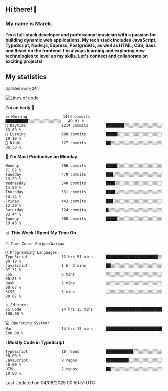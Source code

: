 ## Hi there!👋 ##
### My name is Marek. ###

**I'm a full-stack developer and professional musician with a passion for building dynamic web applications. My tech stack includes JavaScript, TypeScript, Node.js, Express, PostgreSQL, as well as HTML, CSS, Sass and React on the frontend. I'm always learning and exploring new technologies to level up my skills. Let's connect and collaborate on exciting projects!**

## My statistics ##
<sub>Updated every 24h</sub>
<!--START_SECTION:waka-->
![Lines of code](https://img.shields.io/badge/From%20Hello%20World%20I%27ve%20Written-336.1%20thousand%20lines%20of%20code-blue)

**I'm an Early 🐤** 

```text
🌞 Morning                1474 commits        ██████████░░░░░░░░░░░░░░░   40.91 % 
🌆 Daytime                1214 commits        ████████░░░░░░░░░░░░░░░░░   33.69 % 
🌃 Evening                688 commits         █████░░░░░░░░░░░░░░░░░░░░   19.10 % 
🌙 Night                  227 commits         ██░░░░░░░░░░░░░░░░░░░░░░░   06.30 % 
```
📅 **I'm Most Productive on Monday** 

```text
Monday                   786 commits         █████░░░░░░░░░░░░░░░░░░░░   21.82 % 
Tuesday                  479 commits         ███░░░░░░░░░░░░░░░░░░░░░░   13.29 % 
Wednesday                540 commits         ████░░░░░░░░░░░░░░░░░░░░░   14.99 % 
Thursday                 531 commits         ████░░░░░░░░░░░░░░░░░░░░░   14.74 % 
Friday                   443 commits         ███░░░░░░░░░░░░░░░░░░░░░░   12.30 % 
Saturday                 124 commits         █░░░░░░░░░░░░░░░░░░░░░░░░   03.44 % 
Sunday                   700 commits         █████░░░░░░░░░░░░░░░░░░░░   19.43 % 
```


📊 **This Week I Spent My Time On** 

```text
🕑︎ Time Zone: Europe/Warsaw

💬 Programming Languages: 
TypeScript               12 hrs 51 mins      ███████████████████████░░   90.19 % 
JavaScript               1 hr 2 mins         ██░░░░░░░░░░░░░░░░░░░░░░░   07.31 % 
CSS                      6 mins              ░░░░░░░░░░░░░░░░░░░░░░░░░   00.81 % 
Bash                     5 mins              ░░░░░░░░░░░░░░░░░░░░░░░░░   00.67 % 
SCSS                     5 mins              ░░░░░░░░░░░░░░░░░░░░░░░░░   00.67 % 

🔥 Editors: 
VS Code                  14 hrs 15 mins      █████████████████████████   100.00 % 

💻 Operating System: 
Mac                      14 hrs 15 mins      █████████████████████████   100.00 % 
```

**I Mostly Code in TypeScript** 

```text
TypeScript               10 repos            ████████████░░░░░░░░░░░░░   50.00 % 
JavaScript               8 repos             ██████████░░░░░░░░░░░░░░░   40.00 % 
HTML                     2 repos             ██░░░░░░░░░░░░░░░░░░░░░░░   10.00 % 
```




 Last Updated on 04/06/2025 00:50:51 UTC
<!--END_SECTION:waka-->

<!--
**MarekSax/MarekSax** is a ✨ _special_ ✨ repository because its `README.md` (this file) appears on your GitHub profile.

Here are some ideas to get you started:

- 🔭 I’m currently working on ...
- 🌱 I’m currently learning ...
- 👯 I’m looking to collaborate on ...
- 🤔 I’m looking for help with ...
- 💬 Ask me about ...
- 📫 How to reach me: ...
- 😄 Pronouns: ...
- ⚡ Fun fact: ...
-->

